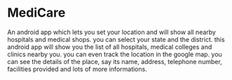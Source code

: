 # MediCare
An android app which lets you set your location and will show all nearby hospitals and medical shops. 
you can select your state and the district. this android app will show you the list of all hospitals, medical colleges and clinics nearby you.
you can even track the location in the google map.
you can see the details of the place, say its name, address, telephone number, facilities provided and lots of more informations.
